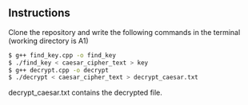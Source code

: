 ## Instructions

Clone the repository and write the following commands in the terminal (working directory is A1)

```bash
$ g++ find_key.cpp -o find_key  
$ ./find_key < caesar_cipher_text > key  
$ g++ decrypt.cpp -o decrypt  
$ ./decrypt < caesar_cipher_text > decrypt_caesar.txt  
```

decrypt_caesar.txt contains the decrypted file.
